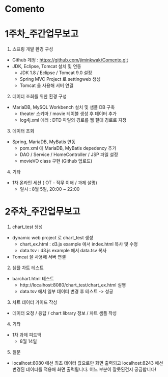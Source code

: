 # Comento

# 1주차_주간업무보고

1. 스프링 개발 환경 구성 
* Github 계정 : https://github.com/jiminkwak/Comento.git  
* JDK, Eclipse, Tomcat 설치 및 연동 
  + JDK 1.8 / Eclipse / Tomcat 9.0 설정 
  + Spring MVC Project 로 settingweb 생성 
  + Tomcat 을 사용해 서버 연결 
 
 
 
2. 데이터 조회를 위한 환경 구성 
* MariaDB, MySQL Workbench 설치 및 샘플 DB 구축 
  + theater 스키마 / movie 테이블 생성 후 데이터 추가 
  + log4j.xml 에러 : DTD 파일의 경로를 웹 절대 경로로 지정 
  
  
  
3. 데이터 조회 
* Spring, MariaDB, MyBatis 연동 
  + pom.xml 에 MariaDB, MyBatis depedency 추가 
  + DAO / Service / HomeController / JSP 파일 설정 
  + movieVO class 구현 (Github 업로드) 
   
   
 
4. 기타 
* 1차 온라인 세션 ( OT - 직무 이해 / 과제 설명) 
  + 일시 : 8월 5일, 20:00 ~ 22:00 
      
      

# 2주차_주간업무보고

1. chart_test 생성  
* dynamic web project 로 chart_test 생성 
  + chart_ex.html : d3.js example 에서 index.html 복사 및 수정 
  + data.tsv : d3.js example 에서 data.tsv 복사 
* Tomcat 을 사용해 서버 연결  

2. 샘플 차트 테스트  
* barchart.html 테스트 
  + http://localhost:8080/chart_test/chart_ex.html 실행
  + data.tsv 에서 일부 데이터 변경 후 테스트 -> 성공

3. 차트 데이터 가이드 작성
* 데이터 요청 / 응답 / chart library 정보 / 차트 샘플 작성 

4. 기타 
* 1차 과제 피드백 
  + 8월 14일  
  
5. 질문 
  - localhost:8080 에선 최초 데이터 값으로만 화면 출력되고 localhost:8243 에선 변경된 데이터를 적용해 화면 출력됩니다. 어느 부분이 잘못된건지 궁금합니다!
